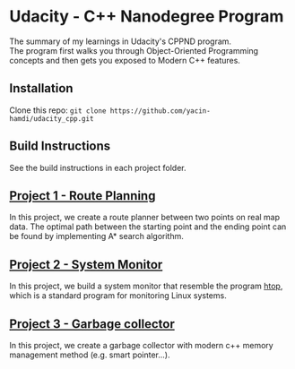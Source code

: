 # Udacity - C++ Nanodegree Program

The summary of my learnings in Udacity's CPPND program.  
The program first walks you through Object-Oriented Programming concepts and then gets you exposed to Modern C++ features.

## Installation

Clone this repo: `git clone https://github.com/yacin-hamdi/udacity_cpp.git`

## Build Instructions

See the build instructions in each project folder.

## [Project 1 - Route Planning](https://github.com/yacin-hamdi/udacity_cpp/tree/main/1-CppND-Route-Planning)

In this project, we create a route planner between two points on real map data. The optimal path between the starting point and the ending point can be found by implementing A* search algorithm.

## [Project 2 - System Monitor](https://github.com/yacin-hamdi/udacity_cpp/tree/main/project-2-system_monitoring)

In this project, we build a system monitor that resemble the program [htop](https://htop.dev/), which is a standard program for monitoring Linux systems.

## [Project 3 - Garbage collector](https://github.com/yacin-hamdi/udacity_cpp/tree/main/project-3-garbage_collector)

In this project, we create a garbage collector with modern c++ memory management method (e.g. smart pointer...).
